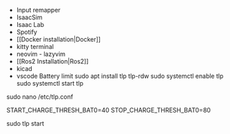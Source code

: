 - Input remapper
- IsaacSim
- Isaac Lab
- Spotify
- [[Docker installation|Docker]]
- kitty terminal
- neovim - lazyvim
- [[Ros2 Installation|Ros2]]
- kicad
- vscode
Battery limit
sudo apt install tlp tlp-rdw
sudo systemctl enable tlp
sudo systemctl start tlp

sudo nano /etc/tlp.conf

START_CHARGE_THRESH_BAT0=40
STOP_CHARGE_THRESH_BAT0=80

sudo tlp start


